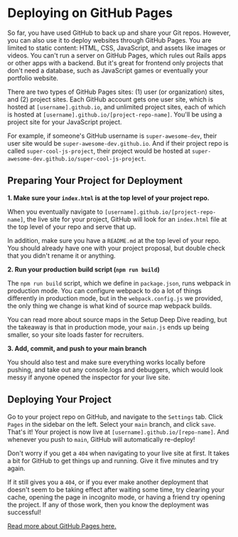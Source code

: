 # Deploying on GitHub Pages

So far, you have used GitHub to back up and share your Git repos. However, you
can also use it to deploy websites through GitHub Pages. You are limited to
static content: HTML, CSS, JavaScript, and assets like images or videos. You
can't run a server on GitHub Pages, which rules out Rails apps or other apps
with a backend. But it's great for frontend only projects that don't need a
database, such as JavaScript games or eventually your portfolio website.

There are two types of GitHub Pages sites: (1) user (or organization) sites, and 
(2) project sites. Each GitHub account gets one user site, which is hosted at
`[username].github.io`, and unlimited project sites, each of which is hosted at
`[username].github.io/[project-repo-name]`. You'll be using a project site for 
your JavaScript project.

For example, if someone's GitHub username is `super-awesome-dev`, their user
site would be `super-awesome-dev.github.io`. And if their project repo is called
`super-cool-js-project`, their project would be hosted at 
`super-awesome-dev.github.io/super-cool-js-project`. 

## Preparing Your Project for Deployment

**1. Make sure your `index.html` is at the top level of your project repo.**

When you eventually navigate to `[username].github.io/[project-repo-name]`, the
live site for your project, GitHub will look for an `index.html` file at the top
level of your repo and serve that up.

In addition, make sure you have a `README.md` at the top level of your repo. 
You should already have one with your project proposal, but double check that 
you didn't rename it or anything.

**2. Run your production build script (`npm run build`)**

The `npm run build` script, which we define in `package.json`, runs 
webpack in production mode. You can configure webpack to do a lot of things 
differently in production mode, but in the `webpack.config.js` we provided, the 
only thing we change is what kind of source map webpack builds. 

You can read more about source maps in the Setup Deep Dive reading, but the
takeaway is that in production mode, your `main.js` ends up being smaller, so
your site loads faster for recruiters.

**3. Add, commit, and push to your main branch**

You should also test and make sure everything works locally before pushing, and 
take out any console.logs and debuggers, which would look messy if anyone opened
the inspector for your live site.

## Deploying Your Project

Go to your project repo on GitHub, and navigate to the `Settings` tab. Click
`Pages` in the sidebar on the left. Select your `main` branch, and click `save`.
That's it! Your project is now live at `[username].github.io/[repo-name]`. And 
whenever you push to `main`, GitHub will automatically re-deploy!

Don't worry if you get a `404` when navigating to your live site at first. It 
takes a bit for GitHub to get things up and running. Give it five minutes and 
try again. 

If it still gives you a `404`, or if you ever make another deployment that
doesn't seem to be taking effect after waiting some time, try clearing your
cache, opening the page in incognito mode, or having a friend try opening the
project. If any of those work, then you know the deployment was successful!

[Read more about GitHub Pages here.][github-pages]

[github-pages]: https://docs.github.com/en/pages